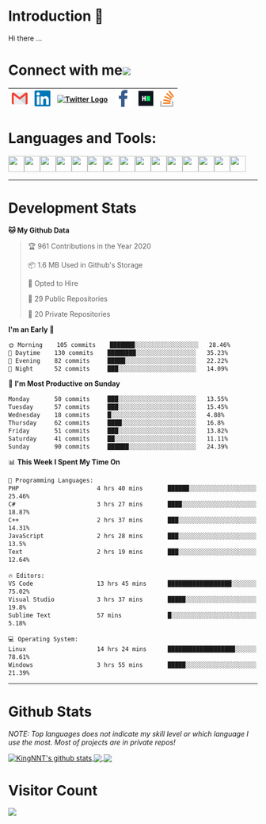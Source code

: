 # Introduction 👋
Hi there ...
# Connect with me<img src="https://github.com/TheDudeThatCode/TheDudeThatCode/blob/master/Assets/Handshake.gif" height="32px">

| [<img src="https://github.com/KingNNT/KingNNT/blob/master/Assets/Contact-Icon/Gmail.svg" alt="Gmail logo" height="32">](mailto:Dev.KingNNT@gmail.com) | [<img src="https://github.com/KingNNT/KingNNT/blob/master/Assets/Contact-Icon/Linkedin.svg" alt="Linkedin Logo" width="32">](https://in.linkedin.com/in/kingnnt) | [<img src="https://github.com/TheDudeThatCode/TheDudeThatCode/blob/master/Assets/Twitter.svg" alt="Twitter Logo" width="32">](https://twitter.com/King_NNT) | [<img src="https://github.com/KingNNT/KingNNT/blob/master/Assets/Contact-Icon/facebook.svg" alt="Facebook logo" width="34">](https://facebook.com/Kinggg.NNT) | [<img src="https://github.com/KingNNT/KingNNT/blob/master/Assets/Contact-Icon/HackerRank.svg" alt="HackerRank Logo" width="30">](https://www.hackerrank.com/Dev_KingNNT) | [<img src="https://github.com/KingNNT/KingNNT/blob/master/Assets/Contact-Icon/stackoverflow.svg" alt="Stackoverflow Logo" width="28">](https://stackoverflow.com/users/12560659/king-nnt) 
|:---:|:---:|:---:|:---:|:---:|:---:|

# Languages and Tools:
<img align='left' height="32" width="32" src="https://cdn.jsdelivr.net/npm/simple-icons@v3/icons/visualstudio.svg" />
<img align='left' height="32" width="32" src="https://cdn.jsdelivr.net/npm/simple-icons@v3/icons/sublimetext.svg" />
<img align='left' height="32" width="32" src="https://cdn.jsdelivr.net/npm/simple-icons@v3/icons/visualstudiocode.svg" />
<img align='left' height="32" width="32" src="https://cdn.jsdelivr.net/npm/simple-icons@v3/icons/jetbrains.svg" />

<img align='left' height="32" width="32" src="https://cdn.jsdelivr.net/npm/simple-icons@v3/icons/html5.svg" />
<img align='left' height="32" width="32" src="https://cdn.jsdelivr.net/npm/simple-icons@v3/icons/css3.svg" />
<img align='left' height="32" width="32" src="https://cdn.jsdelivr.net/npm/simple-icons@3.5.0/icons/bootstrap.svg" />

<img align='left' height="32" width="32" src="https://cdn.jsdelivr.net/npm/simple-icons@v3/icons/javascript.svg" />

<img align='left' height="32" width="32" src="https://cdn.jsdelivr.net/npm/simple-icons@v3/icons/php.svg" />
<img align='left' height="32" width="32" src="https://cdn.jsdelivr.net/npm/simple-icons@v3/icons/laravel.svg" />
<img align='left' height="32" width="32" src="https://cdn.jsdelivr.net/npm/simple-icons@3.5.0/icons/java.svg" />

<img align='left' height="32" width="32" src="https://cdn.jsdelivr.net/npm/simple-icons@v3/icons/mysql.svg" />
<img align='left' height="32" width="32" src="https://cdn.jsdelivr.net/npm/simple-icons@3.5.0/icons/microsoftsqlserver.svg" />
<img align='left' height="32" width="32" src="https://cdn.jsdelivr.net/npm/simple-icons@v3/icons/mongodb.svg" />
<img align='left' height="32" width="32" src="https://cdn.jsdelivr.net/npm/simple-icons@v3/icons/sqlite.svg" />

<br>
<br>

---

# Development Stats
<!--START_SECTION:waka-->
**🐱 My Github Data** 

> 🏆 961 Contributions in the Year 2020
 > 
> 📦 1.6 MB Used in Github's Storage 
 > 
> 💼 Opted to Hire
 > 
> 📜 29 Public Repositories
 > 
> 🔑 20 Private Repositories 

**I'm an Early 🐤** 

```text
🌞 Morning    105 commits    ███████░░░░░░░░░░░░░░░░░░   28.46% 
🌆 Daytime    130 commits    ████████░░░░░░░░░░░░░░░░░   35.23% 
🌃 Evening    82 commits     █████░░░░░░░░░░░░░░░░░░░░   22.22% 
🌙 Night      52 commits     ███░░░░░░░░░░░░░░░░░░░░░░   14.09%

```
📅 **I'm Most Productive on Sunday** 

```text
Monday       50 commits     ███░░░░░░░░░░░░░░░░░░░░░░   13.55% 
Tuesday      57 commits     ███░░░░░░░░░░░░░░░░░░░░░░   15.45% 
Wednesday    18 commits     █░░░░░░░░░░░░░░░░░░░░░░░░   4.88% 
Thursday     62 commits     ████░░░░░░░░░░░░░░░░░░░░░   16.8% 
Friday       51 commits     ███░░░░░░░░░░░░░░░░░░░░░░   13.82% 
Saturday     41 commits     ██░░░░░░░░░░░░░░░░░░░░░░░   11.11% 
Sunday       90 commits     ██████░░░░░░░░░░░░░░░░░░░   24.39%

```


📊 **This Week I Spent My Time On** 

```text
💬 Programming Languages: 
PHP                      4 hrs 40 mins       ██████░░░░░░░░░░░░░░░░░░░   25.46% 
C#                       3 hrs 27 mins       ████░░░░░░░░░░░░░░░░░░░░░   18.87% 
C++                      2 hrs 37 mins       ███░░░░░░░░░░░░░░░░░░░░░░   14.31% 
JavaScript               2 hrs 28 mins       ███░░░░░░░░░░░░░░░░░░░░░░   13.5% 
Text                     2 hrs 19 mins       ███░░░░░░░░░░░░░░░░░░░░░░   12.64%

🔥 Editors: 
VS Code                  13 hrs 45 mins      ██████████████████░░░░░░░   75.02% 
Visual Studio            3 hrs 37 mins       █████░░░░░░░░░░░░░░░░░░░░   19.8% 
Sublime Text             57 mins             █░░░░░░░░░░░░░░░░░░░░░░░░   5.18%

💻 Operating System: 
Linux                    14 hrs 24 mins      ███████████████████░░░░░░   78.61% 
Windows                  3 hrs 55 mins       █████░░░░░░░░░░░░░░░░░░░░   21.39%

```


<!--END_SECTION:waka-->

---

# Github Stats

*NOTE: Top languages does not indicate my skill level or which language I use the most. Most of projects are in private repos!*

<a href="https://github.com/KingNNT">
  <img align="center" src="https://github-readme-stats.vercel.app/api?username=KingNNT&show_icons=true&theme=gruvbox&count_private=true" alt="KingNNT's github stats" />
</a>

<a href="https://github.com/KingNNT">
  <img align="center" src="https://github-readme-stats.vercel.app/api/top-langs/?username=KingNNT&layout=compact&theme=gruvbox&count_private=true&how_icons=true" />
</a>

<a href="https://github.com/KingNNT">
  <img align="center" src="https://github-readme-stats.vercel.app/api/pin/?username=KingNNT&repo=MS-Tools&theme=gruvbox" />
</a>

# Visitor Count
<img src="https://profile-counter.glitch.me/KingNNT/count.svg" />
